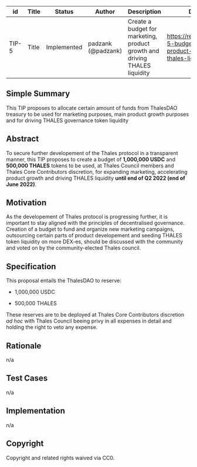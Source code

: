 
| id      | Title | Status | Author | Description | Discussions to | Created |
| ----------- | ----------- | ----------- | ----------- | ----------- | ----------- | ----------- |
| TIP-5 | Title | Implemented | padzank (@padzank) | Create a budget for marketing, product growth and driving THALES liquidity | https://research.thales.io/t/tip-5-budget-for-marketing-product-growth-and-driving-thales-liquidity/43 | 2021-09-28

## Simple Summary

This TIP proposes to allocate certain amount of funds from ThalesDAO treasury to be used for marketing purposes, main product growth purposes and for driving THALES governance token liquidity

## Abstract

To secure further developement of the Thales protocol in a transparent manner, this TIP proposes to create a budget of **1,000,000 USDC** and **500,000 THALES** tokens to be used, at Thales Council members and Thales Core Contributors discretion, for expanding marketing, accelerating product growth and driving THALES liquidity **until end of Q2 2022 (end of June 2022)**.

## Motivation

As the developement of Thales protocol is progressing further, it is important to stay aligned with the principles of decentralised governance. Creation of a budget to fund and organize new marketing campaigns, outsourcing certain parts of product developement and seeding THALES token liquidity on more DEX-es, should be discussed with the community and voted on by the community-elected Thales council.

## Specification

This proposal entails the ThalesDAO to reserve:  

- 1,000,000 USDC

- 500,000 THALES

These reserves are to be deployed at Thales Core Contributors discretion *ad hoc* with Thales Council beeing privy in all expenses in detail and holding the right to veto any expense.

## Rationale

n/a

## Test Cases

n/a

## Implementation

n/a

## Copyright

Copyright and related rights waived via CC0.